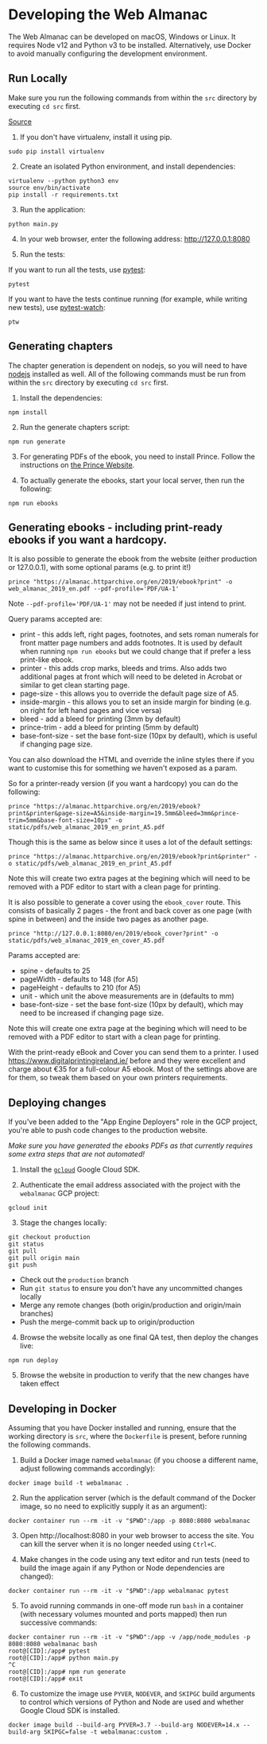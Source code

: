 # Developing the Web Almanac

The Web Almanac can be developed on macOS, Windows or Linux. It requires Node v12 and Python v3 to be installed. Alternatively, use Docker to avoid manually configuring the development environment.

## Run Locally

Make sure you run the following commands from within the `src` directory by executing `cd src` first.

[Source](https://cloud.google.com/appengine/docs/flexible/python/quickstart)

1. If you don't have virtualenv, install it using pip.

```
sudo pip install virtualenv
```

2. Create an isolated Python environment, and install dependencies:

```
virtualenv --python python3 env
source env/bin/activate
pip install -r requirements.txt
```

3. Run the application:

```
python main.py
```

4. In your web browser, enter the following address: http://127.0.0.1:8080


5. Run the tests:

If you want to run all the tests, use [pytest](https://docs.pytest.org/en/latest/):

```
pytest
```


If you want to have the tests continue running (for example, while writing new tests), use [pytest-watch](https://pypi.org/project/pytest-watch/):

```
ptw
```

## Generating chapters

The chapter generation is dependent on nodejs, so you will need to have [nodejs](https://nodejs.org/en/) installed as well. All of the following commands must be run from within the `src` directory by executing `cd src` first.

1. Install the dependencies:

```
npm install
```

2. Run the generate chapters script:

```
npm run generate
```

3. For generating PDFs of the ebook, you need to install Prince. Follow the instructions on [the Prince Website](https://www.princexml.com/).

4. To actually generate the ebooks, start your local server, then run the following:

```
npm run ebooks
```

## Generating ebooks - including print-ready ebooks if you want a hardcopy.

It is also possible to generate the ebook from the website (either production or 127.0.0.1), with some optional params (e.g. to print it!)

```
prince "https://almanac.httparchive.org/en/2019/ebook?print" -o web_almanac_2019_en.pdf --pdf-profile='PDF/UA-1'
```

Note `--pdf-profile='PDF/UA-1'` may not be needed if just intend to print.

Query params accepted are:

- print - this adds left, right pages, footnotes, and sets roman numerals for front matter page numbers and adds footnotes. It is used by default when running `npm run ebooks` but we could change that if prefer a less print-like ebook.
- printer - this adds crop marks, bleeds and trims. Also adds two additional pages at front which will need to be deleted in Acrobat or similar to get clean starting page.
- page-size - this allows you to override the default page size of A5.
- inside-margin - this allows you to set an inside margin for binding (e.g. on right for left hand pages and vice versa)
- bleed - add a bleed for printing (3mm by default)
- prince-trim - add a bleed for printing (5mm by default)
- base-font-size - set the base font-size (10px by default), which is useful if changing page size.

You can also download the HTML and override the inline styles there if you want to customise this for something we haven't exposed as a param.

So for a printer-ready version (if you want a hardcopy) you can do the following:

```
prince "https://almanac.httparchive.org/en/2019/ebook?print&printer&page-size=A5&inside-margin=19.5mm&bleed=3mm&prince-trim=5mm&base-font-size=10px" -o static/pdfs/web_almanac_2019_en_print_A5.pdf
```

Though this is the same as below since it uses a lot of the default settings:

```
prince "https://almanac.httparchive.org/en/2019/ebook?print&printer" -o static/pdfs/web_almanac_2019_en_print_A5.pdf
```

Note this will create two extra pages at the begining which will need to be removed with a PDF editor to start with a clean page for printing.

It is also possible to generate a cover using the `ebook_cover` route. This consists of basically 2 pages - the front and back cover as one page (with spine in between) and the inside two pages as another page.

```
prince "http://127.0.0.1:8080/en/2019/ebook_cover?print" -o static/pdfs/web_almanac_2019_en_cover_A5.pdf
```

Params accepted are:

- spine - defaults to 25
- pageWidth - defaults to 148 (for A5)
- pageHeight - defaults to 210 (for A5)
- unit - which unit the above measurements are in (defaults to mm)
- base-font-size - set the base font-size (10px by default), which may need to be increased if changing page size.

Note this will create one extra page at the begining which will need to be removed with a PDF editor to start with a clean page for printing.

With the print-ready eBook and Cover you can send them to a printer. I used https://www.digitalprintingireland.ie/ before and they were excellent and charge about €35 for a full-colour A5 ebook. Most of the settings above are for them, so tweak them based on your own printers requirements.

## Deploying changes

If you've been added to the "App Engine Deployers" role in the GCP project, you're able to push code changes to the production website.

_Make sure you have generated the ebooks PDFs as that currently requires some extra steps that are not automated!_

1. Install the [`gcloud`](https://cloud.google.com/sdk/install) Google Cloud SDK.

2. Authenticate the email address associated with the project with the `webalmanac` GCP project:

```
gcloud init
```

3. Stage the changes locally:

```
git checkout production
git status
git pull
git pull origin main
git push
```

  - Check out the `production` branch
  - Run `git status` to ensure you don't have any uncommitted changes locally
  - Merge any remote changes (both origin/production and origin/main branches)
  - Push the merge-commit back up to origin/production

4. Browse the website locally as one final QA test, then deploy the changes live:

```
npm run deploy
```

5. Browse the website in production to verify that the new changes have taken effect

## Developing in Docker

Assuming that you have Docker installed and running, ensure that the working directory is `src`, where the `Dockerfile` is present, before running the following commands.

1. Build a Docker image named `webalmanac` (if you choose a different name, adjust following commands accordingly):

```
docker image build -t webalmanac .
```

2. Run the application server (which is the default command of the Docker image, so no need to explicitly supply it as an argument):

```
docker container run --rm -it -v "$PWD":/app -p 8080:8080 webalmanac
```

3. Open http://localhost:8080 in your web browser to access the site. You can kill the server when it is no longer needed using `Ctrl+C`.

4. Make changes in the code using any text editor and run tests (need to build the image again if any Python or Node dependencies are changed):

```
docker container run --rm -it -v "$PWD":/app webalmanac pytest
```

5. To avoid running commands in one-off mode run `bash` in a container (with necessary volumes mounted and ports mapped) then run successive commands:

```
docker container run --rm -it -v "$PWD":/app -v /app/node_modules -p 8080:8080 webalmanac bash
root@[CID]:/app# pytest
root@[CID]:/app# python main.py
^C
root@[CID]:/app# npm run generate
root@[CID]:/app# exit
```

6. To customize the image use `PYVER`, `NODEVER`, and `SKIPGC` build arguments to control which versions of Python and Node are used and whether Google Cloud SDK is installed.

```
docker image build --build-arg PYVER=3.7 --build-arg NODEVER=14.x --build-arg SKIPGC=false -t webalmanac:custom .
```
